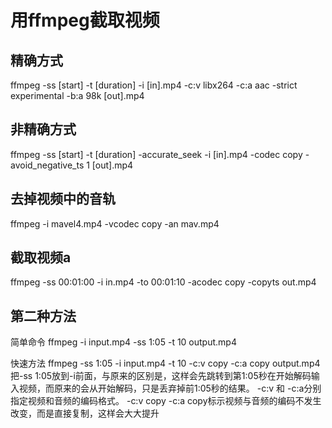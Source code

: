 # 用ffmpeg截取视频
## 精确方式
ffmpeg -ss [start] -t [duration] -i [in].mp4  -c:v libx264 -c:a aac -strict experimental -b:a 98k [out].mp4
## 非精确方式
ffmpeg -ss [start] -t [duration] -accurate_seek -i [in].mp4 -codec copy  -avoid_negative_ts 1 [out].mp4
## 去掉视频中的音轨
ffmpeg -i mavel4.mp4 -vcodec copy -an mav.mp4
## 截取视频a
ffmpeg -ss 00:01:00 -i in.mp4 -to 00:01:10 -acodec copy -copyts out.mp4


## 第二种方法
简单命令
    ffmpeg -i input.mp4 -ss 1:05 -t 10 output.mp4 

快速方法
    ffmpeg -ss 1:05 -i input.mp4 -t 10 -c:v copy -c:a copy output.mp4
    把-ss 1:05放到-i前面，与原来的区别是，这样会先跳转到第1:05秒在开始解码输入视频，而原来的会从开始解码，只是丢弃掉前1:05秒的结果。
-c:v 和 -c:a分别指定视频和音频的编码格式。
-c:v copy -c:a copy标示视频与音频的编码不发生改变，而是直接复制，这样会大大提升
